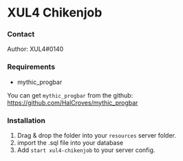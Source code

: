 # XUL4 Chikenjob

### Contact
Author: XUL4#0140

### Requirements
- mythic_progbar

You can get `mythic_progbar` from the github:
https://github.com/HalCroves/mythic_progbar

### Installation
1) Drag & drop the folder into your `resources` server folder.
2) import the .sql file into your database
3) Add `start xul4-chikenjob` to your server config.

